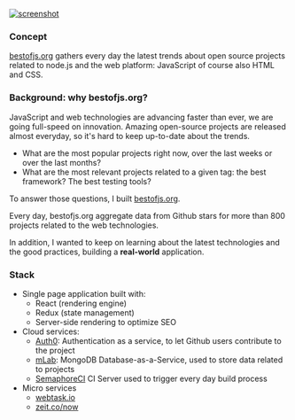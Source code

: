 [![screenshot](https://user-images.githubusercontent.com/5546996/44306701-2f2f8000-a3cf-11e8-9c56-44da357721b6.png)](https://bestofjs.org/)

### Concept

[bestofjs.org](https://bestofjs.org/) gathers every day the latest trends about open source projects related to node.js and the web platform: JavaScript of course also HTML and CSS.

### Background: why bestofjs.org?

JavaScript and web technologies are advancing faster than ever, we are going full-speed on innovation.
Amazing open-source projects are released almost everyday, so it's hard to keep up-to-date about the trends.

- What are the most popular projects right now, over the last weeks or over the last months?
- What are the most relevant projects related to a given tag: the best framework? The best testing tools?

To answer those questions, I built [bestofjs.org](https://bestofjs.org/).

Every day, bestofjs.org aggregate data from Github stars for more than 800 projects related to the web technologies.

In addition, I wanted to keep on learning about the latest technologies and the good practices, building a **real-world** application.

### Stack

- Single page application built with:
  - React (rendering engine)
  - Redux (state management)
  - Server-side rendering to optimize SEO
- Cloud services:
  - [Auth0](https://auth0.com/): Authentication as a service, to let Github users contribute to the project
  - [mLab](https://mlab.com/): MongoDB Database-as-a-Service, used to store data related to projects
  - [SemaphoreCI](https://semaphoreci.com/) CI Server used to trigger every day build process
- Micro services
  - [webtask.io](https://webtask.io/)
  - [zeit.co/now](https://zeit.co/now)
